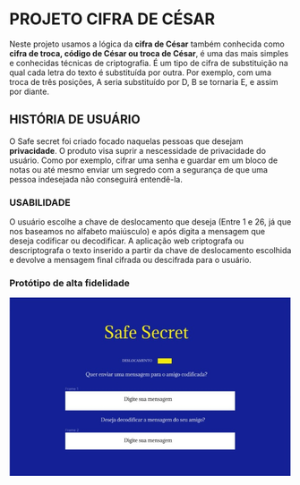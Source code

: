  # PROJETO CIFRA DE CÉSAR
 Neste projeto usamos a lógica da **cifra de César** também conhecida como **cifra de troca, código de César ou troca de César**, é uma das mais simples e conhecidas técnicas de criptografia. É um tipo de cifra de substituição na qual cada letra do texto é substituída por outra. Por exemplo, com uma troca de três posições, A seria substituído por D, B se tornaria E, e assim por diante.
## HISTÓRIA DE USUÁRIO
O Safe secret foi criado focado naquelas pessoas que desejam **privacidade**. O produto visa suprir a nescessidade de privacidade do usuário. Como por exemplo, cifrar uma senha e guardar em um bloco de notas ou até mesmo enviar um segredo com a segurança de que uma pessoa indesejada não conseguirá entendê-la.
### USABILIDADE
O usuário escolhe a chave de deslocamento que deseja (Entre 1 e 26, já que nos baseamos no alfabeto maiúsculo) e após digita a mensagem que deseja codificar ou decodificar. A aplicação web criptografa ou descriptografa o texto inserido a partir da chave de deslocamento escolhida e devolve a mensagem final cifrada ou descifrada para o usuário.

### Protótipo de alta fidelidade

![Cipher](src/Prototipo%20cipher.jpeg)